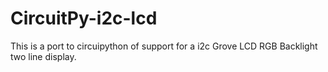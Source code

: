 # CircuitPy-i2c-lcd
This is a port to circuipython of support for a i2c Grove LCD RGB Backlight two line display.
